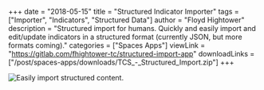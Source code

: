 +++
date = "2018-05-15"
title = "Structured Indicator Importer"
tags = ["Importer", "Indicators", "Structured Data"]
author = "Floyd Hightower"
description = "Structured import for humans. Quickly and easily import and edit/update indicators in a structured format (currently JSON, but more formats coming)."
categories = ["Spaces Apps"]
viewLink = "https://gitlab.com/fhightower-tc/structured-import-app"
downloadLinks = ["/post/spaces-apps/downloads/TCS_-_Structured_Import.zip"]
+++

![Easily import structured content.](/post/spaces-apps/structured_importer.gif)

